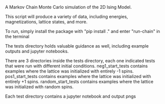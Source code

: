 A Markov Chain Monte Carlo simulation of the 2D Ising Model.


This script will produce a variety of data, including energies, magnetizations, lattice states, and more.

To run, simply install the package with "pip install ." and enter "run-chain" in the terminal


The tests directory holds valuable guidance as well, including example outputs and jupyter notebooks.

There are 3 directories inside the tests directory, each one indicated tests that were run with different initial conditions. neg1_start_tests contains examples where the lattice was initialized with entirely -1 spins. pos1_start_tests contains examples where the lattice was initialized with entirely +1 spins. random_start_tests contains examples where the lattice was initialized with random spins.

Each test directory contains a jupyter notebook and output pngs